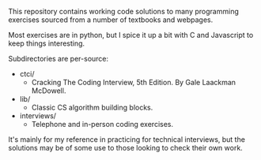 This repository contains working code solutions to many
programming exercises sourced from a number of textbooks and webpages.

Most exercises are in python, but I spice it up a bit with C and Javascript to
keep things interesting.

Subdirectories are per-source:

- ctci/
  - Cracking The Coding Interview, 5th Edition. By Gale Laackman McDowell.
- lib/
  - Classic CS algorithm building blocks.
- interviews/
  - Telephone and in-person coding exercises.

It's mainly for my reference in practicing for technical interviews,
but the solutions may be of some use to those looking to check their own work.
